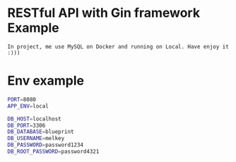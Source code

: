 # RESTful API with Gin framework Example
    In project, me use MySQL on Docker and running on Local. Have enjoy it :)))

# Env example
```bash
PORT=8080
APP_ENV=local

DB_HOST=localhost
DB_PORT=3306
DB_DATABASE=blueprint
DB_USERNAME=melkey
DB_PASSWORD=password1234
DB_ROOT_PASSWORD=password4321
```
